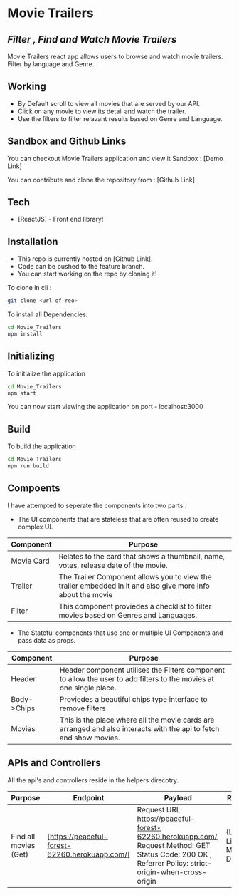 # Movie Trailers

## _Filter , Find and Watch Movie Trailers_

Movie Trailers react app allows users to browse and watch movie trailers. Filter by language and Genre.

## Working

- By Default scroll to view all movies that are served by our API.
- Click on any movie to view its detail and watch the trailer.
- Use the filters to filter relavant results based on Genre and Language.

## Sandbox and Github Links

You can checkout Movie Trailers application and view it Sandbox :
[Demo Link]

You can contribute and clone the repository from :
[Github Link]

## Tech

- [ReactJS] - Front end library!

## Installation

- This repo is currently hosted on [Github Link].
- Code can be pushed to the feature branch.
- You can start working on the repo by cloning it!

To clone in cli :

```sh
git clone <url of reo>
```

To install all Dependencies:

```sh
cd Movie_Trailers
npm install
```

## Initializing

To initialize the application

```sh
cd Movie_Trailers
npm start
```

You can now start viewing the application on port - localhost:3000

## Build

To build the application

```sh
cd Movie_Trailers
npm run build
```

## Compoents

I have attempted to seperate the components into two parts :

- The UI components that are stateless that are often reused to create complex UI.

| Component  | Purpose                                                                                                     |
| ---------- | ----------------------------------------------------------------------------------------------------------- |
| Movie Card | Relates to the card that shows a thumbnail, name, votes, release date of the movie.                         |
| Trailer    | The Trailer Component allows you to view the trailer embedded in it and also give more info about the movie |
| Filter     | This component proviedes a checklist to filter movies based on Genres and Languages.                        |

- The Stateful components that use one or multiple UI Components and pass data as props.

| Component   | Purpose                                                                                                             |
| ----------- | ------------------------------------------------------------------------------------------------------------------- |
| Header      | Header component utilises the Filters component to allow the user to add filters to the movies at one single place. |
| Body->Chips | Proviedes a beautiful chips type interface to remove filters                                                        |
| Movies      | This is the place where all the movie cards are arranged and also interacts with the api to fetch and show movies.  |

## APIs and Controllers

All the api's and controllers reside in the helpers direcotry.

| Purpose               | Endpoint                                       | Payload                                                                                                                                               | Response                        |
| --------------------- | ---------------------------------------------- | ----------------------------------------------------------------------------------------------------------------------------------------------------- | ------------------------------- |
| Find all movies (Get) | [https://peaceful-forest-62260.herokuapp.com/] | Request URL: https://peaceful-forest-62260.herokuapp.com/, Request Method: GET Status Code: 200 OK , Referrer Policy: strict-origin-when-cross-origin | {Language List , Movie Data}... |
